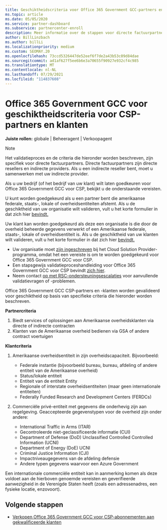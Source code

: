 ```yaml
---
title: Geschiktheidscriteria voor Office 365 Government GCC-partners en -klanten
ms.topic: article
ms.date: 05/05/2020
ms.service: partner-dashboard
ms.subservice: partnercenter-enroll
description: Meer informatie over de stappen voor directe factuurpartners (directe resellers, indirecte providers) om partners en klanten te valideren voor Office 365 Government GCC voor CSP.
author: BillLinzbach
ms.author: billLi
ms.localizationpriority: medium
ms.custom: SEOMAY.20
ms.openlocfilehash: 73ccd5326447de52eef6f7de2a43b53c09d84dae
ms.sourcegitcommit: ad1af627f5ee6b6e3a70655f90927e932cf4c985
ms.translationtype: MT
ms.contentlocale: nl-NL
ms.lasthandoff: 07/29/2021
ms.locfileid: "114837608"
---
```

# <a name="office-365-government-gcc-for-csp-partner-and-customer-eligibility-criteria"></a>Office 365 Government GCC voor geschiktheidscriteria voor CSP-partners en klanten 

**Juiste rollen:** globale | Beheeragent | Verkoopagent

>[!NOTE]
>Het validatieproces en de criteria die hieronder worden beschreven, zijn specifiek voor directe factuurpartners. Directe factuurpartners zijn directe resellers en indirecte providers.  Als u een indirecte reseller bent, moet u samenwerken met uw indirecte provider.

Als u uw bedrijf (of het bedrijf van uw klant) wilt laten goedkeuren voor Office 365 Government GCC voor CSP, bekijkt u de onderstaande vereisten.

U kunt worden goedgekeurd als u een partner bent die amerikaanse federale, staats-, lokale of overheidsentiteiten afstemt. Als u de geschiktheid van uw organisatie wilt valideren, vult u het korte formulier in dat zich hier [bevindt.](https://products.office.com/government/eligibility-validation?ReqType=CSPPartner)

Uw klant kan worden goedgekeurd als deze een organisatie is die door de overheid beheerde gegevens verwerkt of een Amerikaanse federale, staats-, lokale of overheidsentiteit is. Als u de geschiktheid van uw klanten wilt valideren, vult u het korte formulier in dat zich hier [bevindt.](https://products.office.com/government/eligibility-validation?ReqType=CSPCustomer) 

-   Uw organisatie moet [zijn ingeschreven](https://partnercenter.microsoft.com/partner/cloud-solution-provider) bij het Cloud Solution Provider-programma, omdat het een vereiste is om te worden goedgekeurd voor Office 365 Government GCC voor CSP.
-   Een stapsgewijs validatieproceshandleiding voor Office 365 Government GCC voor CSP bevindt [zich hier](https://go.microsoft.com/fwlink/?linkid=2007323).
-   Neem contact [op met RSC-ondersteuningsescalaties](mailto:usgcce@microsoft.com) voor aanvullende validatievragen of -problemen.

Office 365 Government GCC CSP-partners en -klanten worden gevalideerd voor geschiktheid op basis van specifieke criteria die hieronder worden beschreven.

**Partnercriteria**
1.  Biedt services of oplossingen aan Amerikaanse overheidsklanten via directe of indirecte contracten
2.  Klanten van de Amerikaanse overheid bedienen via GSA of andere contract voertuigen

**Klantcriteria**
1.  Amerikaanse overheidsentiteit in zijn overheidscapaciteit. Bijvoorbeeld:
 
    -  Federale instantie (bijvoorbeeld bureau, bureau, afdeling of andere entiteit van de Amerikaanse overheid)
    -   Status/lokale entiteit 
    -   Entiteit van de entiteit Entity
    -   Regionale of interstate overheidsentiteiten (maar geen internationale entiteiten)
    -   Federally Funded Research and Development Centers (FERDCs)

2.  Commerciële privé-entiteit met gegevens die onderhevig zijn aan regelgeving. Geaccepteerde gegevenstypen voor de overheid zijn onder andere: 
    -   International Traffic in Arms (ITAR)
    -   Gecontroleerde niet-geclassificeerde informatie (CUI)
    -   Department of Defense (DoD) Unclassified Controlled Controlled Information (UCNI)
    -   Department of Energy (DoE) UCNI
    -   Criminal Justice Information (CJI)
    -   Impactniveaugegevens van de afdeling defensie
    -   Andere typen gegevens waarvoor een Azure Government

Een internationale commerciële entiteit kan in aanmerking komen als deze voldoet aan de hierboven genoemde vereisten en geverifieerde aanwezigheid in de Verenigde Staten heeft (zoals een adressenadres, een fysieke locatie, enzovoort).

## <a name="next-steps"></a>Volgende stappen

- [Verkopen Office 365 Government GCC voor CSP-abonnementen aan gekwalificeerde klanten](csp-gcc-overview.md)